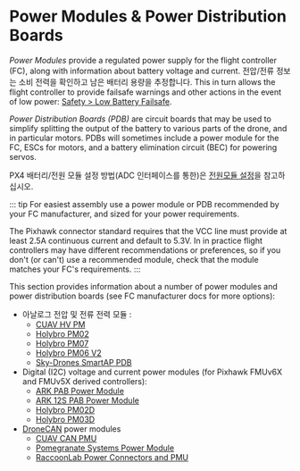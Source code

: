 # Power Modules & Power Distribution Boards

_Power Modules_ provide a regulated power supply for the flight controller (FC), along with information about battery voltage and current. 전압/전류 정보는 소비 전력을 확인하고 남은 배터리 용량을 추정합니다. This in turn allows the flight controller to provide failsafe warnings and other actions in the event of low power: [Safety > Low Battery Failsafe](../config/safety.md#battery-level-failsafe).

_Power Distribution Boards (PDB)_ are circuit boards that may be used to simplify splitting the output of the battery to various parts of the drone, and in particular motors. PDBs will sometimes include a power module for the FC, ESCs for motors, and a battery elimination circuit (BEC) for powering servos.

PX4 배터리/전원 모듈 설정 방법(ADC 인터페이스를 통한)은 [전원모듈 설정](../config/battery.md)을 참고하십시오.

::: tip
For easiest assembly use a power module or PDB recommended by your FC manufacturer, and sized for your power requirements.

The Pixhawk connector standard requires that the VCC line must provide at least 2.5A continuous current and default to 5.3V. In in practice flight controllers may have different recommendations or preferences, so if you don't (or can't) use a recommended module, check that the module matches your FC's requirements.
:::

This section provides information about a number of power modules and power distribution boards (see FC manufacturer docs for more options):

- 아날로그 전압 및 전류 전력 모듈 :
  - [CUAV HV PM](../power_module/cuav_hv_pm.md)
  - [Holybro PM02](../power_module/holybro_pm02.md)
  - [Holybro PM07](../power_module/holybro_pm07_pixhawk4_power_module.md)
  - [Holybro PM06 V2](../power_module/holybro_pm06_pixhawk4mini_power_module.md)
  - [Sky-Drones SmartAP PDB](../power_module/sky-drones_smartap-pdb.md)
- Digital (I2C) voltage and current power modules (for Pixhawk FMUv6X and FMUv5X derived controllers):
  - [ARK PAB Power Module](../power_module/ark_pab_power_module.md)
  - [ARK 12S PAB Power Module](../power_module/ark_12s_pab_power_module.md)
  - [Holybro PM02D](../power_module/holybro_pm02d.md)
  - [Holybro PM03D](../power_module/holybro_pm03d.md)
- [DroneCAN](../dronecan/index.md) power modules
  - [CUAV CAN PMU](../dronecan/cuav_can_pmu.md)
  - [Pomegranate Systems Power Module](../dronecan/pomegranate_systems_pm.md)
  - [RaccoonLab Power Connectors and PMU](../dronecan/raccoonlab_power.md)
